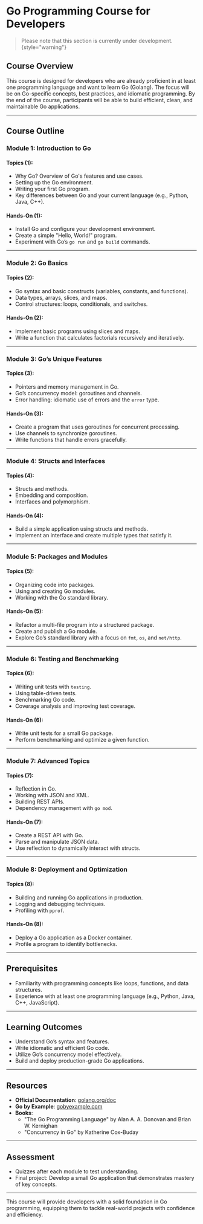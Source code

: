 # Go Programming Course for Developers

> Please note that this section is currently under development.
> {style="warning"}

## Course Overview
This course is designed for developers who are already proficient in at least one programming language and want to learn Go (Golang). The focus will be on Go-specific concepts, best practices, and idiomatic programming. By the end of the course, participants will be able to build efficient, clean, and maintainable Go applications.

---

## Course Outline

### Module 1: Introduction to Go
#### Topics (1):
- Why Go? Overview of Go's features and use cases.
- Setting up the Go environment.
- Writing your first Go program.
- Key differences between Go and your current language (e.g., Python, Java, C++).

#### Hands-On (1):
- Install Go and configure your development environment.
- Create a simple "Hello, World!" program.
- Experiment with Go’s `go run` and `go build` commands.

---

### Module 2: Go Basics
#### Topics (2):
- Go syntax and basic constructs (variables, constants, and functions).
- Data types, arrays, slices, and maps.
- Control structures: loops, conditionals, and switches.

#### Hands-On (2):
- Implement basic programs using slices and maps.
- Write a function that calculates factorials recursively and iteratively.

---

### Module 3: Go’s Unique Features
#### Topics (3):
- Pointers and memory management in Go.
- Go’s concurrency model: goroutines and channels.
- Error handling: idiomatic use of errors and the `error` type.

#### Hands-On (3):
- Create a program that uses goroutines for concurrent processing.
- Use channels to synchronize goroutines.
- Write functions that handle errors gracefully.

---

### Module 4: Structs and Interfaces
#### Topics (4):
- Structs and methods.
- Embedding and composition.
- Interfaces and polymorphism.

#### Hands-On (4):
- Build a simple application using structs and methods.
- Implement an interface and create multiple types that satisfy it.

---

### Module 5: Packages and Modules
#### Topics (5):
- Organizing code into packages.
- Using and creating Go modules.
- Working with the Go standard library.

#### Hands-On (5):
- Refactor a multi-file program into a structured package.
- Create and publish a Go module.
- Explore Go’s standard library with a focus on `fmt`, `os`, and `net/http`.

---

### Module 6: Testing and Benchmarking
#### Topics (6):
- Writing unit tests with `testing`.
- Using table-driven tests.
- Benchmarking Go code.
- Coverage analysis and improving test coverage.

#### Hands-On (6):
- Write unit tests for a small Go package.
- Perform benchmarking and optimize a given function.

---

### Module 7: Advanced Topics
#### Topics (7):
- Reflection in Go.
- Working with JSON and XML.
- Building REST APIs.
- Dependency management with `go mod`.

#### Hands-On (7):
- Create a REST API with Go.
- Parse and manipulate JSON data.
- Use reflection to dynamically interact with structs.

---

### Module 8: Deployment and Optimization
#### Topics (8):
- Building and running Go applications in production.
- Logging and debugging techniques.
- Profiling with `pprof`.

#### Hands-On (8):
- Deploy a Go application as a Docker container.
- Profile a program to identify bottlenecks.

---

## Prerequisites
- Familiarity with programming concepts like loops, functions, and data structures.
- Experience with at least one programming language (e.g., Python, Java, C++, JavaScript).

---

## Learning Outcomes
- Understand Go’s syntax and features.
- Write idiomatic and efficient Go code.
- Utilize Go’s concurrency model effectively.
- Build and deploy production-grade Go applications.

---

## Resources
- **Official Documentation**: [golang.org/doc](https://golang.org/doc)
- **Go by Example**: [gobyexample.com](https://gobyexample.com)
- **Books**:
    - "The Go Programming Language" by Alan A. A. Donovan and Brian W. Kernighan
    - "Concurrency in Go" by Katherine Cox-Buday

---

## Assessment
- Quizzes after each module to test understanding.
- Final project: Develop a small Go application that demonstrates mastery of key concepts.

---

This course will provide developers with a solid foundation in Go programming, equipping them to tackle real-world projects with confidence and efficiency.

<include from="_disclaimer.md" element-id="Course" />